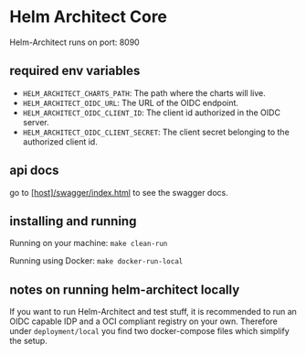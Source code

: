 # Helm Architect Core

Helm-Architect runs on port: 8090

## required env variables

- `HELM_ARCHITECT_CHARTS_PATH`: The path where the charts will live.
- `HELM_ARCHITECT_OIDC_URL`: The URL of the OIDC endpoint.
- `HELM_ARCHITECT_OIDC_CLIENT_ID`: The client id authorized in the OIDC server.
- `HELM_ARCHITECT_OIDC_CLIENT_SECRET`: The client secret belonging to the authorized client id.

## api docs

go to [\[host\]/swagger/index.html](http://localhost:8090/swagger/index.html) to see the swagger docs.

## installing and running

Running on your machine: ```make clean-run```

Running using Docker: ```make docker-run-local```

## notes on running helm-architect locally

If you want to run Helm-Architect and test stuff, it is recommended to run an OIDC capable IDP and a OCI compliant registry on your own. 
Therefore under `deployment/local` you find two docker-compose files which simplify the setup.
